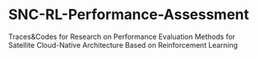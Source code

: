 # SNC-RL-Performance-Assessment
Traces&amp;Codes for Research on Performance Evaluation Methods for Satellite Cloud-Native Architecture Based on Reinforcement Learning
